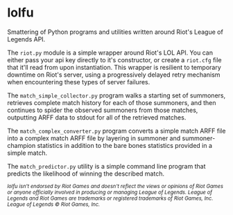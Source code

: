 lolfu
=====
Smattering of Python programs and utilities written around Riot's League of Legends API.

The <code>riot.py</code> module is a simple wrapper around Riot's LOL API. You can
either pass your api key directly to it's constructor, or create a <code>riot.cfg</code>
file that it'll read from upon instantiation. This wrapper is resilient to temporary
downtime on Riot's server, using a progressively delayed retry mechanism when
encountering these types of server failures.

The <code>match_simple_collector.py</code> program walks a starting set of summoners,
retrieves complete match history for each of those summoners, and then continues to spider
the observed summoners from those matches, outputting ARFF data to stdout for all of
the retrieved matches.

The <code>match_complex_converter.py</code> program converts a simple match ARFF file
into a complex match ARFF file by layering in summoner and summoner-champion statistics
in addition to the bare bones statistics provided in a simple match.

The <code>match_predictor.py</code> utility is a simple command line program that
predicts the likelihood of winning the described match.

<small><i>lolfu isn't endorsed by Riot Games and doesn't reflect the views or opinions of Riot Games or anyone officially involved in producing or managing League of Legends. League of Legends and Riot Games are trademarks or registered trademarks of Riot Games, Inc. League of Legends © Riot Games, Inc.</i></small>
